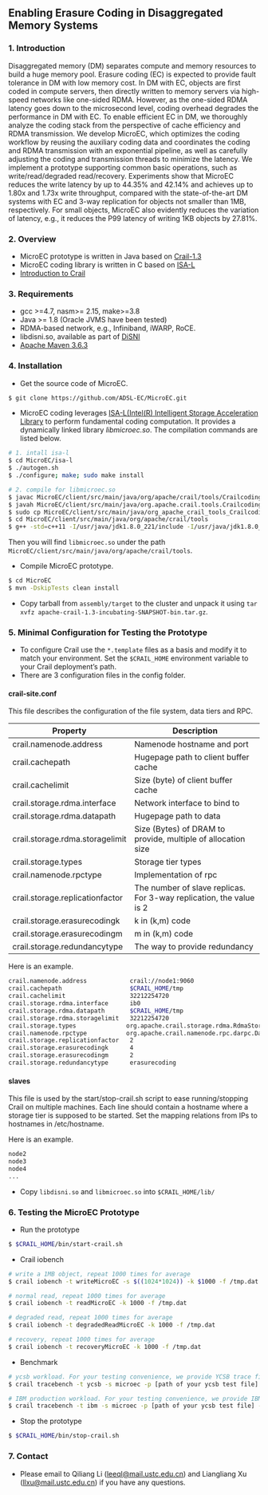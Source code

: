 ## Enabling Erasure Coding in Disaggregated Memory Systems

### 1. Introduction
Disaggregated memory (DM) separates compute and memory resources to build a huge memory pool. Erasure coding (EC) is expected to provide fault tolerance in DM with low memory cost. In DM with EC, objects are first coded in compute servers, then directly written to memory servers via high-speed networks like one-sided RDMA. However, as the one-sided RDMA latency goes down to the microsecond level, coding overhead degrades the performance in DM with EC.
To enable efficient EC in DM, we thoroughly analyze the coding stack from the perspective of cache efficiency and RDMA transmission. We develop MicroEC, which optimizes the coding workflow by reusing the auxiliary coding data and coordinates the coding and RDMA transmission with an exponential pipeline, as well as carefully adjusting the coding and transmission threads to minimize the latency.
We implement a prototype supporting common basic operations, such as write/read/degraded read/recovery. Experiments show that MicroEC reduces the write latency by up to 44.35% and 42.14% and achieves up to 1.80x and 1.73x write throughput, compared with the state-of-the-art DM systems with EC and 3-way replication for objects not smaller than 1MB, respectively.
For small objects, MicroEC also evidently reduces the variation of latency, e.g., it reduces the P99 latency of writing 1KB objects by 27.81%.

### 2. Overview
* MicroEC prototype is written in Java based on [Crail-1.3](https://github.com/apache/incubator-crail)
* MicroEC coding library is written in C based on [ISA-L](https://github.com/intel/isa-l)
* [Introduction to Crail](https://crail.incubator.apache.org/)

### 3. Requirements
* gcc >=4.7, nasm>= 2.15, make>=3.8
* Java >= 1.8 (Oracle JVMS have been tested)
* RDMA-based network, e.g., Infiniband, iWARP, RoCE.
* libdisni.so, available as part of [DiSNI](https://github.com/zrlio/disni)
* [Apache Maven 3.6.3](https://github.com/apache/maven/tree/maven-3.6.3)

### 4. Installation

* Get the source code of MicroEC.
```sh
$ git clone https://github.com/ADSL-EC/MicroEC.git
```

* MicroEC coding leverages [ISA-L(Intel(R) Intelligent Storage Acceleration Library](https://github.com/intel/isa-l/tree/v2.30.0) to perform fundamental coding computation. It provides a dynamically linked library *libmicroec.so*. The compilation commands are listed below.

```sh
# 1. intall isa-l
$ cd MicroEC/isa-l
$ ./autogen.sh
$ ./configure; make; sudo make install

# 2. compile for libmicroec.so
$ javac MicroEC/client/src/main/java/org/apache/crail/tools/Crailcoding.java
$ javah MicroEC/client/src/main/java/org.apache.crail.tools.Crailcoding
$ sudo cp MicroEC/client/src/main/java/org_apache_crail_tools_Crailcoding.h MicroEC/client/src/main/java/org/apache/crail/tools/
$ cd MicroEC/client/src/main/java/org/apache/crail/tools
$ g++ -std=c++11 -I/usr/java/jdk1.8.0_221/include -I/usr/java/jdk1.8.0_221/include/linux -fPIC -shared microec.c -o libmicroec.so -L.  /usr/lib/libisal.so
```

Then you will find `libmicroec.so` under the path `MicroEC/client/src/main/java/org/apache/crail/tools`.

* Compile MicroEC prototype.

```sh
$ cd MicroEC
$ mvn -DskipTests clean install
```

* Copy tarball from `assembly/target` to the cluster and unpack it using `tar xvfz apache-crail-1.3-incubating-SNAPSHOT-bin.tar.gz`.

### 5. Minimal Configuration for Testing the Prototype
* To configure Crail use the `*.template` files as a basis and modify it to match your environment. Set the `$CRAIL_HOME` environment variable to your Crail deployment’s path.
* There are 3 configuration files in the config folder.
#### crail-site.conf
This file describes the configuration of the file system, data tiers and RPC.

| **Property**                    | **Description**                                              |
| ------------------------------- | ------------------------------------------------------------ |
| crail.namenode.address          | Namenode hostname and port                                   |
| crail.cachepath                 | Hugepage path to client buffer cache                         |
| crail.cachelimit                | Size (byte) of client buffer cache                           |
| crail.storage.rdma.interface    | Network interface to bind to                                 |
| crail.storage.rdma.datapath     | Hugepage path to data                                        |
| crail.storage.rdma.storagelimit | Size (Bytes) of DRAM to provide, multiple of allocation size |
| crail.storage.types             | Storage tier types                                           |
| crail.namenode.rpctype          | Implementation of rpc                                        |
| crail.storage.replicationfactor | The number of slave replicas. For 3-way replication, the value is 2 |
| crail.storage.erasurecodingk    | k in (k,m) code                                              |
| crail.storage.erasurecodingm    | m in (k,m) code                                              |
| crail.storage.redundancytype    | The way to provide redundancy                                |

Here is an example.

```sh
crail.namenode.address            crail://node1:9060
crail.cachepath                   $CRAIL_HOME/tmp
crail.cachelimit                  32212254720
crail.storage.rdma.interface      ib0
crail.storage.rdma.datapath       $CRAIL_HOME/tmp
crail.storage.rdma.storagelimit   32212254720
crail.storage.types		  		 org.apache.crail.storage.rdma.RdmaStorageTier
crail.namenode.rpctype		  	 org.apache.crail.namenode.rpc.darpc.DaRPCNameNode
crail.storage.replicationfactor   2
crail.storage.erasurecodingk      4
crail.storage.erasurecodingm      2
crail.storage.redundancytype      erasurecoding
```

#### slaves

This file is used by the start/stop-crail.sh script to ease running/stopping Crail on multiple machines. Each line should contain a hostname where a storage tier is supposed to be started. Set the mapping relations from IPs to hostnames in /etc/hostname.

Here is an example.

```sh
node2
node3
node4
...
```

* Copy `libdisni.so` and `libmicroec.so` into `$CRAIL_HOME/lib/`


### 6. Testing the MicroEC Prototype
* Run the prototype
```sh
$ $CRAIL_HOME/bin/start-crail.sh
```
* Crail iobench
```sh
# write a 1MB object, repeat 1000 times for average
$ crail iobench -t writeMicroEC -s $((1024*1024)) -k $1000 -f /tmp.dat

# normal read, repeat 1000 times for average
$ crail iobench -t readMicroEC -k 1000 -f /tmp.dat

# degraded read, repeat 1000 times for average
$ crail iobench -t degradedReadMicroEC -k 1000 -f /tmp.dat

# recovery, repeat 1000 times for average
$ crail iobench -t recoveryMicroEC -k 1000 -f /tmp.dat
```
* Benchmark
```sh
# ycsb workload. For your testing convenience, we provide YCSB trace files in MicroEC/trace.
$ crail tracebench -t ycsb -s microec -p [path of your ycsb test file] -w [path of your ycsb warm file]

# IBM production workload. For your testing convenience, we provide IBM trace files in MicroEC/trace.
$ crail tracebench -t ibm -s microec -p [path of your ycsb test file] -w [path of your ycsb warm file]
```
* Stop the prototype
```sh
$ $CRAIL_HOME/bin/stop-crail.sh
```


### 7. Contact
* Please email to Qiliang Li (leeql@mail.ustc.edu.cn) and Liangliang Xu (llxu@mail.ustc.edu.cn) if you have any questions.